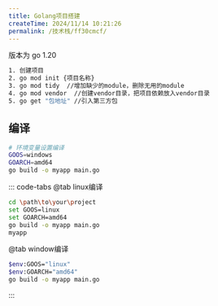 ```yaml
---
title: Golang项目搭建
createTime: 2024/11/14 10:21:26
permalink: /技术栈/ff30cmcf/
---
```


版本为 go 1.20

```bash
1. 创建项目
2. go mod init {项目名称}
3. go mod tidy  //增加缺少的module，删除无用的module
4. go mod vendor  //创建vendor目录，把项目依赖放入vendor目录
5. go get "包地址" //引入第三方包

```

## 编译

```bash
# 环境变量设置编译
GOOS=windows
GOARCH=amd64
go build -o myapp main.go
```

::: code-tabs
@tab linux编译
```bash
cd \path\to\your\project
set GOOS=linux
set GOARCH=amd64
go build -o myapp main.go
myapp
```

@tab window编译
```bash
$env:GOOS="linux"
$env:GOARCH="amd64"
go build -o myapp main.go
```

:::